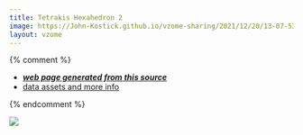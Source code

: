 ```yaml
---
title: Tetrakis Hexahedron 2
image: https://John-Kostick.github.io/vzome-sharing/2021/12/20/13-07-53-Tetrakis-Hexahedron 2/Tetrakis-Hexahedron 2.png
layout: vzome
---
```


{% comment %}
 - [***web page generated from this source***][post]
 - [data assets and more info][github]

[post]: <https://John-Kostick.github.io/vzome-sharing/2021/12/20/Tetrakis-Hexahedron 2-13-07-53.html>
[github]: <https://github.com/John-Kostick/vzome-sharing/tree/main/2021/12/20/13-07-53-Tetrakis-Hexahedron 2/>
{% endcomment %}

<vzome-viewer style="width: 100%; height: 65vh;"
       src="https://John-Kostick.github.io/vzome-sharing/2021/12/20/13-07-53-Tetrakis-Hexahedron 2/Tetrakis-Hexahedron 2.vZome" >
  <img src="https://John-Kostick.github.io/vzome-sharing/2021/12/20/13-07-53-Tetrakis-Hexahedron 2/Tetrakis-Hexahedron 2.png" />
</vzome-viewer>